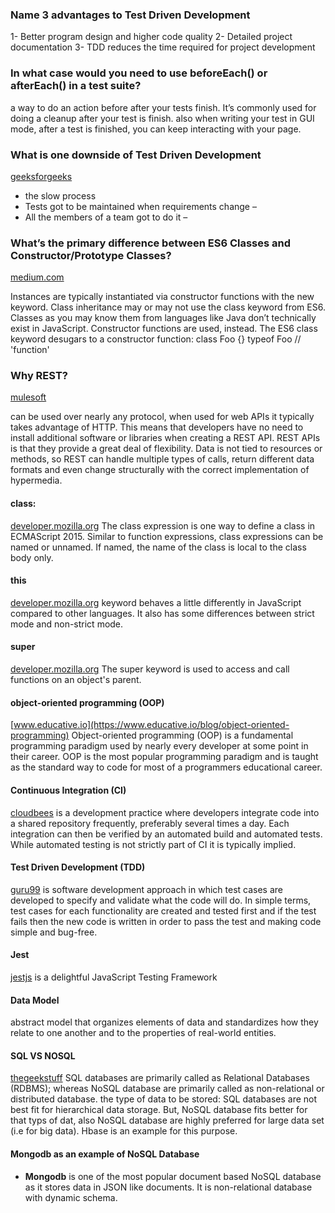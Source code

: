 ### Name 3 advantages to Test Driven Development


1- Better program design and higher code quality
2- Detailed project documentation
3- TDD reduces the time required for project development


### In what case would you need to use beforeEach() or afterEach() in a test suite?
 a way to do an action before after your tests finish. It’s commonly used for doing a cleanup after your test is finish. also when writing your test in GUI mode, after a test is finished, you can keep interacting with your page.


### What is one downside of Test Driven Development
[geeksforgeeks](https://www.geeksforgeeks.org/advantages-and-disadvantages-of-test-driven-development-tdd/)

- the slow process
- Tests got to be maintained when requirements change –
- All the members of a team got to do it –

### What’s the primary difference between ES6 Classes and Constructor/Prototype Classes?
[medium.com](https://medium.com/javascript-scene/master-the-javascript-interview-what-s-the-difference-between-class-prototypal-inheritance-e4cd0a7562e9)


Instances are typically instantiated via constructor functions with the new keyword. Class inheritance may or may not use the class keyword from ES6. Classes as you may know them from languages like Java don’t technically exist in JavaScript. Constructor functions are used, instead. The ES6 class keyword desugars to a constructor function:
class Foo {}
typeof Foo // 'function'



### Why REST?
[mulesoft](https://www.mulesoft.com/resources/api/restful-api)


can be used over nearly any protocol, when used for web APIs it typically takes advantage of HTTP. This means that developers have no need to install additional software or libraries when creating a REST API.
REST APIs is that they provide a great deal of flexibility. Data is not tied to resources or methods, so REST can handle multiple types of calls, return different data formats and even change structurally with the correct implementation of hypermedia. 


#### class:
[developer.mozilla.org](https://developer.mozilla.org/en-US/docs/Web/JavaScript/Reference/Operators/class)
The class expression is one way to define a class in ECMAScript 2015. Similar to function expressions, class expressions can be named or unnamed. If named, the name of the class is local to the class body only.


#### this
[developer.mozilla.org](https://developer.mozilla.org/en-US/docs/Web/JavaScript/Reference/Operators/class)
 keyword behaves a little differently in JavaScript compared to other languages. It also has some differences between strict mode and non-strict mode.


#### super
[developer.mozilla.org](https://developer.mozilla.org/en-US/docs/Web/JavaScript/Reference/Operators/class)
The super keyword is used to access and call functions on an object's parent.


#### object-oriented programming (OOP)
[www.educative.io](https://www.educative.io/blog/object-oriented-programming)
Object-oriented programming (OOP) is a fundamental programming paradigm used by nearly every developer at some point in their career. OOP is the most popular programming paradigm and is taught as the standard way to code for most of a programmers educational career.


#### Continuous Integration (CI)
[cloudbees](https://www.cloudbees.com/continuous-delivery/continuous-integration)
is a development practice where developers integrate code into a shared repository frequently, preferably several times a day. Each integration can then be verified by an automated build and automated tests. While automated testing is not strictly part of CI it is typically implied.


#### Test Driven Development (TDD)
[guru99](https://www.guru99.com/test-driven-development.html)
 is software development approach in which test cases are developed to specify and validate what the code will do. In simple terms, test cases for each functionality are created and tested first and if the test fails then the new code is written in order to pass the test and making code simple and bug-free.


 #### Jest
 [jestjs](https://jestjs.io/)
is a delightful JavaScript Testing Framework 


#### Data Model 
abstract model that organizes elements of data and standardizes how they relate to one another and to the properties of real-world entities.


#### SQL VS NOSQL
[thegeekstuff](https://www.thegeekstuff.com/2014/01/sql-vs-nosql-db/?utm_source=tuicool)
SQL databases are primarily called as Relational Databases (RDBMS); whereas NoSQL database are primarily called as non-relational or distributed database.
the type of data to be stored: SQL databases are not best fit for hierarchical data storage. But, NoSQL database fits better for that typs of dat, also NoSQL database are highly preferred for large data set (i.e for big data). Hbase is an example for this purpose.

#### Mongodb as an example of NoSQL Database

- **Mongodb** is one of the most popular document based NoSQL database as it stores data in JSON like documents. It is non-relational database with dynamic schema. 




